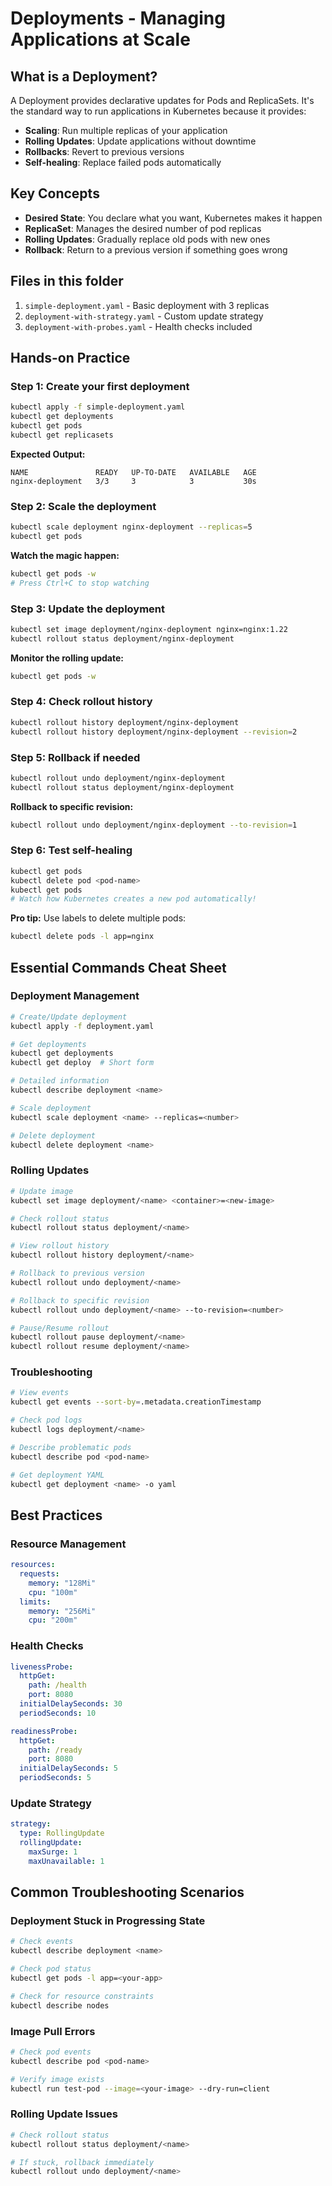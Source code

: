 # Deployments - Managing Applications at Scale

## What is a Deployment?

A Deployment provides declarative updates for Pods and ReplicaSets. It's the standard way to run applications in Kubernetes because it provides:

- **Scaling**: Run multiple replicas of your application
- **Rolling Updates**: Update applications without downtime
- **Rollbacks**: Revert to previous versions
- **Self-healing**: Replace failed pods automatically

## Key Concepts

- **Desired State**: You declare what you want, Kubernetes makes it happen
- **ReplicaSet**: Manages the desired number of pod replicas
- **Rolling Updates**: Gradually replace old pods with new ones
- **Rollback**: Return to a previous version if something goes wrong

## Files in this folder

1. `simple-deployment.yaml` - Basic deployment with 3 replicas
2. `deployment-with-strategy.yaml` - Custom update strategy
3. `deployment-with-probes.yaml` - Health checks included


## Hands-on Practice

### Step 1: Create your first deployment

```bash
kubectl apply -f simple-deployment.yaml
kubectl get deployments
kubectl get pods
kubectl get replicasets
```

**Expected Output:**
```
NAME               READY   UP-TO-DATE   AVAILABLE   AGE
nginx-deployment   3/3     3            3           30s
```

### Step 2: Scale the deployment

```bash
kubectl scale deployment nginx-deployment --replicas=5
kubectl get pods
```

**Watch the magic happen:**
```bash
kubectl get pods -w
# Press Ctrl+C to stop watching
```

### Step 3: Update the deployment

```bash
kubectl set image deployment/nginx-deployment nginx=nginx:1.22
kubectl rollout status deployment/nginx-deployment
```

**Monitor the rolling update:**
```bash
kubectl get pods -w
```

### Step 4: Check rollout history

```bash
kubectl rollout history deployment/nginx-deployment
kubectl rollout history deployment/nginx-deployment --revision=2
```

### Step 5: Rollback if needed

```bash
kubectl rollout undo deployment/nginx-deployment
kubectl rollout status deployment/nginx-deployment
```

**Rollback to specific revision:**
```bash
kubectl rollout undo deployment/nginx-deployment --to-revision=1
```

### Step 6: Test self-healing

```bash
kubectl get pods
kubectl delete pod <pod-name>
kubectl get pods
# Watch how Kubernetes creates a new pod automatically!
```

**Pro tip:** Use labels to delete multiple pods:
```bash
kubectl delete pods -l app=nginx
```

## Essential Commands Cheat Sheet

### Deployment Management
```bash
# Create/Update deployment
kubectl apply -f deployment.yaml

# Get deployments
kubectl get deployments
kubectl get deploy  # Short form

# Detailed information
kubectl describe deployment <name>

# Scale deployment
kubectl scale deployment <name> --replicas=<number>

# Delete deployment
kubectl delete deployment <name>
```

### Rolling Updates
```bash
# Update image
kubectl set image deployment/<name> <container>=<new-image>

# Check rollout status
kubectl rollout status deployment/<name>

# View rollout history
kubectl rollout history deployment/<name>

# Rollback to previous version
kubectl rollout undo deployment/<name>

# Rollback to specific revision
kubectl rollout undo deployment/<name> --to-revision=<number>

# Pause/Resume rollout
kubectl rollout pause deployment/<name>
kubectl rollout resume deployment/<name>
```

### Troubleshooting
```bash
# View events
kubectl get events --sort-by=.metadata.creationTimestamp

# Check pod logs
kubectl logs deployment/<name>

# Describe problematic pods
kubectl describe pod <pod-name>

# Get deployment YAML
kubectl get deployment <name> -o yaml
```

## Best Practices

### Resource Management
```yaml
resources:
  requests:
    memory: "128Mi"
    cpu: "100m"
  limits:
    memory: "256Mi"
    cpu: "200m"
```

### Health Checks
```yaml
livenessProbe:
  httpGet:
    path: /health
    port: 8080
  initialDelaySeconds: 30
  periodSeconds: 10

readinessProbe:
  httpGet:
    path: /ready
    port: 8080
  initialDelaySeconds: 5
  periodSeconds: 5
```

### Update Strategy
```yaml
strategy:
  type: RollingUpdate
  rollingUpdate:
    maxSurge: 1
    maxUnavailable: 1
```

## Common Troubleshooting Scenarios

### Deployment Stuck in Progressing State
```bash
# Check events
kubectl describe deployment <name>

# Check pod status
kubectl get pods -l app=<your-app>

# Check for resource constraints
kubectl describe nodes
```

### Image Pull Errors
```bash
# Check pod events
kubectl describe pod <pod-name>

# Verify image exists
kubectl run test-pod --image=<your-image> --dry-run=client
```

### Rolling Update Issues
```bash
# Check rollout status
kubectl rollout status deployment/<name>

# If stuck, rollback immediately
kubectl rollout undo deployment/<name>
```

